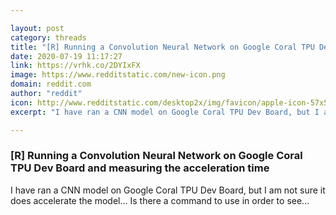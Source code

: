```yaml
---

layout: post
category: threads
title: "[R] Running a Convolution Neural Network on Google Coral TPU Dev Board and measuring the acceleration time"
date: 2020-07-19 11:17:27
link: https://vrhk.co/2DYIxFX
image: https://www.redditstatic.com/new-icon.png
domain: reddit.com
author: "reddit"
icon: http://www.redditstatic.com/desktop2x/img/favicon/apple-icon-57x57.png
excerpt: "I have ran a CNN model on Google Coral TPU Dev Board, but I am not sure it does accelerate the model... Is there a command to use in order to see..."

---
```


### [R] Running a Convolution Neural Network on Google Coral TPU Dev Board and measuring the acceleration time

I have ran a CNN model on Google Coral TPU Dev Board, but I am not sure it does accelerate the model... Is there a command to use in order to see...